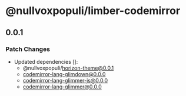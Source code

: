 # @nullvoxpopuli/limber-codemirror

## 0.0.1

### Patch Changes

- Updated dependencies []:
  - @nullvoxpopuli/horizon-theme@0.0.1
  - codemirror-lang-glimdown@0.0.0
  - codemirror-lang-glimmer-js@0.0.0
  - codemirror-lang-glimmer@0.0.0

